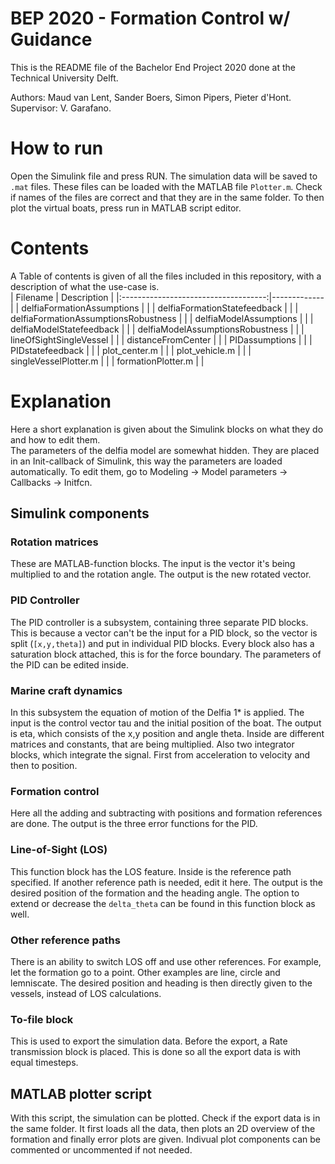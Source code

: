 # BEP 2020 - Formation Control w/ Guidance

This is the README file of the Bachelor End Project 2020 done at the Technical University Delft.

Authors: Maud van Lent, Sander Boers, Simon Pipers, Pieter d'Hont.  
Supervisor: V. Garafano.

# How to run
Open the Simulink file and press RUN. The simulation data will be saved to `.mat` files. These files can be loaded with the MATLAB file `Plotter.m`. Check if names of the files are correct and that they are in the same folder. To then plot the virtual boats, press run in MATLAB script editor.

# Contents
A Table of contents is given of all the files included in this repository, with a description of what the use-case is.  
|               Filename               | Description |
|:------------------------------------:|-------------|
| delfiaFormationAssumptions           |             |
| delfiaFormationStatefeedback         |             |
| delfiaFormationAssumptionsRobustness |             |
| delfiaModelAssumptions               |             |
| delfiaModelStatefeedback             |             |
| delfiaModelAssumptionsRobustness     |             |
| lineOfSightSingleVessel              |             |
| distanceFromCenter                   |             |
| PIDassumptions                       |             |
| PIDstatefeedback                     |             |
| plot_center.m                        |             |
| plot_vehicle.m                       |             |
| singleVesselPlotter.m                |             |
| formationPlotter.m                   |             |

# Explanation
Here a short explanation is given about the Simulink blocks on what they do and how to edit them.  
The parameters of the delfia model are somewhat hidden. They are placed in an Init-callback of Simulink, this way the parameters are loaded automatically. To edit them, go to Modeling -> Model parameters -> Callbacks -> Initfcn.

## Simulink components

### Rotation matrices
These are MATLAB-function blocks. The input is the vector it's being multiplied to and the rotation angle. The output is the new rotated vector.

### PID Controller
The PID controller is a subsystem, containing three separate PID blocks. This is because a vector can't be the input for a PID block, so the vector is split (`[x,y,theta]`) and put in individual PID blocks. Every block also has a saturation block attached, this is for the force boundary. The parameters of the PID can be edited inside.

### Marine craft dynamics
In this subsystem the equation of motion of the Delfia 1* is applied. The input is the control vector tau and the initial position of the boat. The output is eta, which consists of the x,y position and angle theta. Inside are different matrices and constants, that are being multiplied. Also two integrator blocks, which integrate the signal. First from acceleration to velocity and then to position.

### Formation control
Here all the adding and subtracting with positions and formation references are done. The output is the three error functions for the PID. 

### Line-of-Sight (LOS)
This function block has the LOS feature. Inside is the reference path specified. If another reference path is needed, edit it here. The output is the desired position of the formation and the heading angle. The option to extend or decrease the `delta_theta` can be found in this function block as well.

### Other reference paths
There is an ability to switch LOS off and use other references. For example, let the formation go to a point. Other examples are line, circle and lemniscate. The desired position and heading is then directly given to the vessels, instead of LOS calculations.

### To-file block
This is used to export the simulation data. Before the export, a Rate transmission block is placed. This is done so all the export data is with equal timesteps.

## MATLAB plotter script
With this script, the simulation can be plotted. Check if the export data is in the same folder. It first loads all the data, then plots an 2D overview of the formation and finally error plots are given. Indivual plot components can be commented or uncommented if not needed. 
